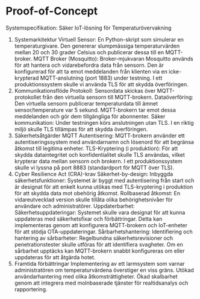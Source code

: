 # Proof-of-Concept

Systemspecifikation: Säker IoT-lösning för Temperaturövervakning
1. Systemarkitektur
Virtuell Sensor: En Python-skript som simulerar en temperaturgivare. Den genererar slumpmässiga temperaturvärden mellan 20 och 30 grader Celsius och publicerar dessa till en MQTT-broker.
MQTT Broker (Mosquitto): Broker-mjukvaran Mosquitto används för att hantera och vidarebefordra data från sensorn. Den är konfigurerad för att ta emot meddelanden från klienten via en icke-krypterad MQTT-anslutning (port 1883) under testning. I ett produktionssystem skulle vi använda TLS för att skydda överföringen.
2. Kommunikationsflöde
Protokoll: Sensordata skickas över MQTT-protokollet från den virtuella sensorn till MQTT-brokern.
Dataöverföring: Den virtuella sensorn publicerar temperaturdata till ämnet sensor/temperature var 5
sekund. MQTT-brokern tar emot dessa meddelanden och gör dem tillgängliga för abonnenter.
Säker kommunikation: Under testningen körs anslutningen utan TLS. I en riktig miljö skulle TLS tillämpas för att skydda överföringen.
3. Säkerhetsåtgärder
MQTT Autentisering: MQTT-brokern använder ett autentiseringssystem med användarnamn och lösenord för att begränsa åtkomst till legitima enheter.
TLS-Kryptering (i produktion): För att skydda dataintegritet och konfidentialitet skulle TLS användas, vilket krypterar data mellan sensorn och brokern. I ett produktionssystem skulle vi lyssna på port 8883 (standardport för MQTT över TLS).
4. Cyber Resilience Act (CRA)-krav
Säkerhet-by-design:
Inbyggda säkerhetsfunktioner: Systemet är byggt med autentisering från start och är designat för att enkelt kunna utökas med TLS-kryptering i produktion för att skydda data mot obehörig åtkomst.
Rollbaserad åtkomst: En vidareutvecklad version skulle tillåta olika behörighetsnivåer för användare och administratörer.
Uppdaterbarhet:
Säkerhetsuppdateringar: Systemet skulle vara designat för att kunna uppdateras med säkerhetsfixar och förbättringar. Detta kan implementeras genom att konfigurera MQTT-brokern och IoT-enheter för att stödja OTA-uppdateringar.
Sårbarhetshantering:
Identifiering och hantering av sårbarheter: Regelbundna säkerhetsrevisioner och penetrationstester skulle utföras för att identifiera svagheter. Om en sårbarhet upptäcks kan MQTT-brokern snabbt konfigureras om eller uppdateras för att åtgärda hotet.
5. Framtida förbättringar
Implementering av ett larmsystem som varnar administratören om temperaturvärdena överstiger en viss gräns.
Utökad användarhantering med olika åtkomsträttigheter.
Ökad skalbarhet genom att integrera med molnbaserade tjänster för realtidsanalys och rapportering.
